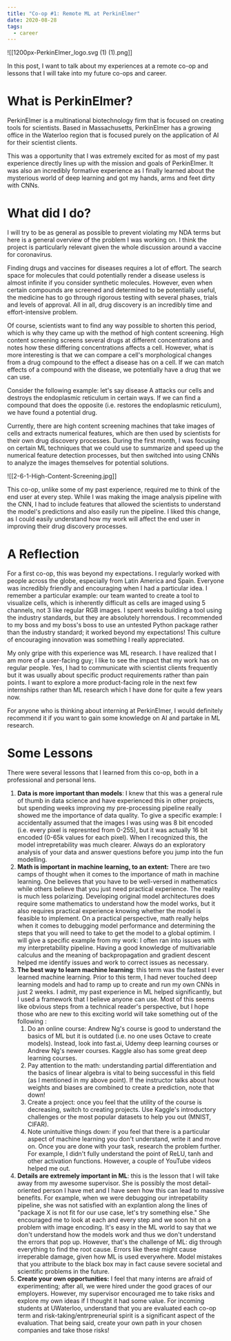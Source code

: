 ```yaml
---
title: "Co-op #1: Remote ML at PerkinElmer"
date: 2020-08-28
tags:
  - career
---
```



![[1200px-PerkinElmer_logo.svg (1) (1).png]]

In this post, I want to talk about my experiences at a remote co-op and lessons that I will take into my future co-ops and career.

# What is PerkinElmer?

PerkinElmer is a multinational biotechnology firm that is focused on creating tools for scientists. Based in Massachusetts, PerkinElmer has a growing office in the Waterloo region that is focused purely on the application of AI for their scientist clients.

This was a opportunity that I was extremely excited for as most of my past experience directly lines up with the mission and goals of PerkinElmer. It was also an incredibly formative experience as I finally learned about the mysterious world of deep learning and got my hands, arms and feet dirty with CNNs.

# What did I do?

I will try to be as general as possible to prevent violating my NDA terms but here is a general overview of the problem I was working on. I think the project is particularly relevant given the whole discussion around a vaccine for coronavirus.

Finding drugs and vaccines for diseases requires a lot of effort. The search space for molecules that could potentially render a disease useless is almost infinite if you consider synthetic molecules. However, even when certain compounds are screened and determined to be potentially useful, the medicine has to go through rigorous testing with several phases, trials and levels of approval. All in all, drug discovery is an incredibly time and effort-intensive problem.

Of course, scientists want to find any way possible to shorten this period, which is why they came up with the method of high content screening. High content screening screens several drugs at different concentrations and notes how these differing concentrations affects a cell. However, what is more interesting is that we can compare a cell's morphological changes from a drug compound to the effect a disease has on a cell. If we can match effects of a compound with the disease, we potentially have a drug that we can use.

Consider the following example: let's say disease A attacks our cells and destroys the endoplasmic reticulum in certain ways. If we can find a compound that does the opposite (i.e. restores the endoplasmic reticulum), we have found a potential drug.

Currently, there are high content screening machines that take images of cells and extracts numerical features, which are then used by scientists for their own drug discovery processes. During the first month, I was focusing on certain ML techniques that we could use to summarize and speed up the numerical feature detection processes, but then switched into using CNNs to analyze the images themselves for potential solutions.

![[2-6-1-High-Content-Screening.jpg]]

This co-op, unlike some of my past experience, required me to think of the end user at every step. While I was making the image analysis pipeline with the CNN, I had to include features that allowed the scientists to understand the model's predictions and also easily run the pipeline. I liked this change, as I could easily understand how my work will affect the end user in improving their drug discovery processes.

# A Reflection

For a first co-op, this was beyond my expectations. I regularly worked with people across the globe, especially from Latin America and Spain. Everyone was incredibly friendly and encouraging when I had a particular idea. I remember a particular example: our team wanted to create a tool to visualize cells, which is inherently difficult as cells are imaged using 5 channels, not 3 like regular RGB images. I spent weeks building a tool using the industry standards, but they are absolutely horrendous. I recommended to my boss and my boss's boss to use an untested Python package rather than the industry standard; it worked beyond my expectations! This culture of encouraging innovation was something I really appreciated.

My only gripe with this experience was ML research. I have realized that I am more of a user-facing guy; I like to see the impact that my work has on regular people. Yes, I had to communicate with scientist clients frequently but it was usually about specific product requirements rather than pain points. I want to explore a more product-facing role in the next few internships rather than ML research which I have done for quite a few years now.

For anyone who is thinking about interning at PerkinElmer, I would definitely recommend it if you want to gain some knowledge on AI and partake in ML research.

# Some Lessons

There were several lessons that I learned from this co-op, both in a professional and personal lens.

1. **Data is more important than models**: I knew that this was a general rule of thumb in data science and have experienced this in other projects, but spending weeks improving my pre-processing pipeline really showed me the importance of data quality. To give a specific example: I accidentally assumed that the images I was using was 8 bit encoded (i.e. every pixel is represnted from 0-255), but it was actually 16 bit encoded (0-65k values for each pixel). When I recognized this, the model intrepretability was much clearer. Always do an exploratory analysis of your data and answer questions before you jump into the fun modelling.
2. **Math is important in machine learning, to an extent:** There are two camps of thought when it comes to the importance of math in machine learning. One believes that you have to be well-versed in mathematics while others believe that you just need practical experience. The reality is much less polarizing. Developing original model architectures does require some mathematics to understand how the model works, but it also requires practical experience knowing whether the model is feasible to implement. On a practical perspective, math really helps when it comes to debugging model performance and determining the steps that you will need to take to get the model to a global optimim. I will give a specific example from my work: I often ran into issues with my interpretability pipeline. Having a good knowledge of multivariable calculus and the meaning of backpropagation and gradient descent helped me identify issues and work to correct issues as necessary.
3. **The best way to learn machine learning**: this term was the fastest I ever learned machine learning. Prior to this term, I had never touched deep learning models and had to ramp up to create and run my own CNNs in just 2 weeks. I admit, my past experience in ML helped significantly, but I used a framework that I believe anyone can use. Most of this seems like obvious steps from a technical reader's perspective, but I hope those who are new to this exciting world will take something out of the following :
   1. Do an online course: Andrew Ng's course is good to understand the basics of ML but it is outdated (i.e. no one uses Octave to create models). Instead, look into fast.ai, Udemy deep learning courses or Andrew Ng's newer courses. Kaggle also has some great deep learning courses.
   2. Pay attention to the math: understanding partial differentiation and the basics of linear algebra is vital to being successful in this field (as I mentioned in my above point). If the instructor talks about how weights and biases are combined to create a prediction, note that down!
   3. Create a project: once you feel that the utility of the course is decreasing, switch to creating projects. Use Kaggle's introductory challenges or the most popular datasets to help you out (MNIST, CIFAR).
   4. Note unintuitive things down: if you feel that there is a particular aspect of machine learning you don't understand, write it and move on. Once you are done with your task, research the problem further. For example, I didn't fully understand the point of ReLU, tanh and other activation functions. However, a couple of YouTube videos helped me out.
4. **Details are extremely important in ML**: this is the lesson that I will take away from my awesome supervisor. She is possibly the most detail-oriented person I have met and I have seen how this can lead to massive benefits. For example, when we were debugging our intrepetability pipeline, she was not satisfied with an explantion along the lines of "package X is not fit for our use case, let's try something else." She encouraged me to look at each and every step and we soon hit on a problem with image encoding. It's easy in the ML world to say that we don't understand how the models work and thus we don't understand the errors that pop up. However, that's the challenge of ML: dig through everything to find the root cause. Errors like these might cause irreperable damage, given how ML is used everywhere. Model mistakes that you attribute to the black box may in fact cause severe societal and scientific problems in the future. 
5. **Create your own opportunities:** I feel that many interns are afraid of experimenting; after all, we were hired under the good graces of our employers. However, my supervisor  encouraged me to take risks and explore my own ideas if I thought it had some value. For incoming students at UWaterloo, understand that you are evaluated each co-op term and risk-taking/entrpreneurial spirit is a significant aspect of the evaluation. That being said, create your own path in your chosen companies and take those risks!

